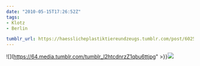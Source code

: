 ```yaml
---
date: "2010-05-15T17:26:52Z"
tags:
- Klotz
- Berlin

tumblr_url: https://haesslicheplastiktiereundzeugs.tumblr.com/post/602557731
---
```

![](https://64.media.tumblr.com/tumblr_l2htcdnrzZ1qbu6ttjpg" >}}![](https://64.media.tumblr.com/tumblr_l2htctvYR11qbu6tt.jpg)

